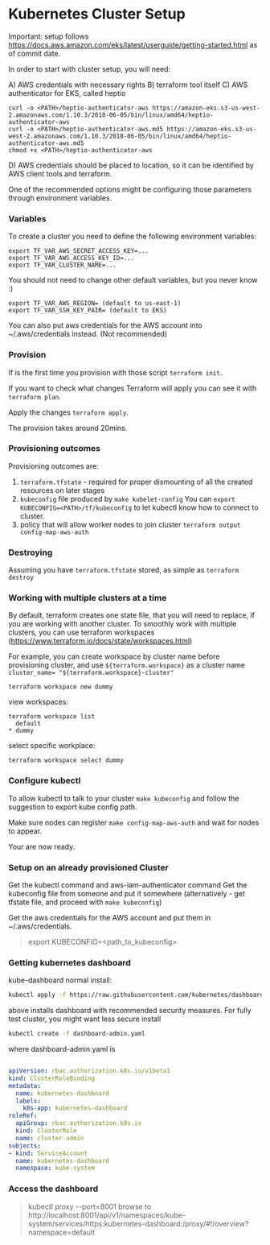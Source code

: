 # Kubernetes Cluster Setup

Important: setup follows https://docs.aws.amazon.com/eks/latest/userguide/getting-started.html as of commit date.

In order to start with cluster setup, you will need:

A) AWS credentials with necessary rights
B) terraform tool itself
C) AWS authenticator for EKS, called heptio

```
curl -o <PATH>/heptio-authenticator-aws https://amazon-eks.s3-us-west-2.amazonaws.com/1.10.3/2018-06-05/bin/linux/amd64/heptio-authenticator-aws
curl -o <PATH>/heptio-authenticator-aws.md5 https://amazon-eks.s3-us-west-2.amazonaws.com/1.10.3/2018-06-05/bin/linux/amd64/heptio-authenticator-aws.md5
chmod +x <PATH>/heptio-authenticator-aws
```
D) AWS credentials should be placed to location, so it can be identified by AWS client tools and terraform.

One of the recommended options might be configuring those parameters through environment variables.

### Variables

To create a cluster you  need to define the following environment variables:

```
export TF_VAR_AWS_SECRET_ACCESS_KEY=...
export TF_VAR_AWS_ACCESS_KEY_ID=...
export TF_VAR_CLUSTER_NAME=...
```

You should not need to change other default variables, but you never know :)

```
export TF_VAR_AWS_REGION= (default to us-east-1)
export TF_VAR_SSH_KEY_PAIR= (default to EKS)
```

You can also put aws credentials for the AWS account into ~/.aws/credentials instead.
(Not recommended)

### Provision

If is the first time you provision with those script `terraform init`.

If you want to check what changes Terraform will apply you can see it with `terraform plan`.

Apply the changes `terraform apply`.

The provision takes around 20mins.

### Provisioning outcomes

Provisioning outcomes are:

1)  `terraform.tfstate` - required for proper dismounting of all the created resources on later stages
2)  `kubeconfig` file produced by `make kubelet-config`
You can `export KUBECONFIG=<PATH>/tf/kubeconfig` to let kubectl know how to connect to cluster.
3)  policy that will allow worker nodes to join cluster `terraform output config-map-aws-auth`


### Destroying

Assuming you have `terraform.tfstate` stored, as simple as `terraform destroy`

### Working with multiple clusters at a time

By default, terraform creates one state file, that you will need to replace, if you are working with another cluster.
To smoothly work with multiple clusters, you can use terraform workspaces (https://www.terraform.io/docs/state/workspaces.html)

For example, you can create workspace by cluster name before provisioning cluster, and use `${terraform.workspace}`
as a cluster name  `cluster_name= "${terraform.workspace}-cluster"`

`terraform workspace new dummy`

view workspaces:

```
terraform workspace list
  default
* dummy
```

select specific workplace:

```
terraform workspace select dummy
```


### Configure kubectl

To allow kubectl to talk to your cluster `make kubeconfig` and follow the suggestion to export kube config path.

Make sure nodes can register `make config-map-aws-auth` and wait for nodes to appear.

Your are now ready.

### Setup on an already provisioned Cluster

Get the kubectl command and aws-iam-authenticator command
Get the kubeconfig file from someone and put it somewhere (alternatively - get tfstate file, and proceed with `make kubeconfig`)

Get the aws credentials for the AWS account and put them in ~/.aws/credentials.

> export KUBECONFIG=<path_to_kubeconfig>


### Getting kubernetes dashboard

kube-dashboard normal install:

```sh
kubectl apply -f https://raw.githubusercontent.com/kubernetes/dashboard/master/src/deploy/recommended/kubernetes-dashboard.yaml
```

above installs dashboard with recommended security measures. For fully test cluster, you might want less secure install

```sh
kubectl create -f dashboard-admin.yaml
```

where dashboard-admin.yaml is

```yaml

apiVersion: rbac.authorization.k8s.io/v1beta1
kind: ClusterRoleBinding
metadata:
  name: kubernetes-dashboard
  labels:
    k8s-app: kubernetes-dashboard
roleRef:
  apiGroup: rbac.authorization.k8s.io
  kind: ClusterRole
  name: cluster-admin
subjects:
- kind: ServiceAccount
  name: kubernetes-dashboard
  namespace: kube-system

```



### Access the dashboard

> kubectl proxy --port=8001
> browse to http://localhost:8001/api/v1/namespaces/kube-system/services/https:kubernetes-dashboard:/proxy/#!/overview?namespace=default
